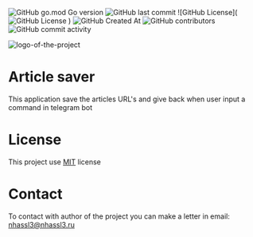 ![GitHub go.mod Go version](https://img.shields.io/github/go-mod/go-version/nhassl3/article-saver-bot) ![GitHub last commit](https://img.shields.io/github/last-commit/nhassl3/article-saver-bot) ![GitHub License](![GitHub License](https://img.shields.io/github/license/nhassl3/article-saver-bot)
) ![GitHub Created At](https://img.shields.io/github/created-at/nhassl3/article-saver-bot) ![GitHub contributors](https://img.shields.io/github/contributors/nhassl3/article-saver-bot) ![GitHub commit activity](https://img.shields.io/github/commit-activity/m/nhassl3/article-saver-bot)

![logo-of-the-project](./git-assets/logo.png)

# Article saver

This application save the articles URL's and give back when user input a command in telegram bot

# License

This project use [MIT](http://google.com) license

# Contact

To contact with author of the project you can make a letter in email: nhassl3@nhassl3.ru
